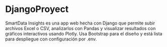 # DjangoProyect
SmartData Insights es una app web hecha con Django que permite subir archivos Excel o CSV, analizarlos con Pandas y visualizar resultados con gráficos interactivos usando Plotly. Usa Bootstrap para el diseño y está lista para despliegue con configuración por .env.
